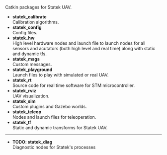 Catkin packages for Statek UAV.

* **statek_calibrate** </br>
  Calibration algorithms.
* **statek_config** </br>
  Config files.
* **statek_hw** </br>
  High level hardware nodes and launch file to launch nodes for all sensors and acutators (both high level and real time) along with static and dynamic tfs.
* **statek_msgs** </br>
  Custom messages.
* **statek_playground** </br>
  Launch files to play with simulated or real UAV.
* **statek_rt** </br>
  Source code for real time software for STM microcontroller.
* **statek_rviz** </br>
  UAV visualization. 
* **statek_sim** </br>
  Custom plugins and Gazebo worlds.
* **statek_teleop** </br>
  Nodes and launch files for teleoperation.
* **statek_tf** </br>
  Static and dynamic transforms for Statek UAV.
----
* **TODO: statek_diag** </br>
  Diagnostic nodes for Statek's processes
